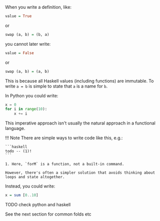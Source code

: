 When you write a definition, like:

```haskell
value = True 
```

or 

```haskell
swap (a, b) = (b, a)
```

you cannot later write:

```haskell
value = False
```

or 

```haskell
swap (a, b) = (a, b)
```

This is because all Haskell values (including functions) are immutable. To write `a = b` is simple to state that `a` is a name for `b`. 

In Python you could write:

```python
x = 0
for i in range(10):
    x += i
```

This imperative approach isn't usually the natural approach in a functional language. 

!!! Note
    There are simple ways to write code like this, e.g.:

    ```haskell
    todo -- (1)!
    ```

    1. Here, `forM` is a function, not a built-in command.  

    However, there's often a simpler solution that avoids thinking about loops and state altogether.


Instead, you could write:

```haskell
x = sum [0..10]
```

TODO check python and haskell

See the next section for common folds etc

